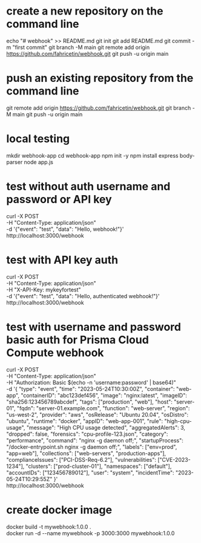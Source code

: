 
# create a new repository on the command line

echo "# webhook" >> README.md
git init
git add README.md
git commit -m "first commit"
git branch -M main
git remote add origin https://github.com/fahricetin/webhook.git
git push -u origin main

# push an existing repository from the command line
git remote add origin https://github.com/fahricetin/webhook.git
git branch -M main
git push -u origin main

# local testing
mkdir webhook-app
cd webhook-app
npm init -y
npm install express body-parser
node app.js
# test without auth username and password or API key
curl -X POST \
  -H "Content-Type: application/json" \
  -d '{"event": "test", "data": "Hello, webhook!"}' \
  http://localhost:3000/webhook

# test with API key auth
curl -X POST \
  -H "Content-Type: application/json" \
  -H "X-API-Key: mykeyfortest" \
  -d '{"event": "test", "data": "Hello, authenticated webhook!"}' \
  http://localhost:3000/webhook

# test with username and password basic auth for Prisma Cloud Compute webhook
curl -X POST \
  -H "Content-Type: application/json" \
  -H "Authorization: Basic $(echo -n 'username:password' | base64)" \
  -d '{
  "type": "event",
  "time": "2023-05-24T10:30:00Z",
  "container": "web-app",
  "containerID": "abc123def456",
  "image": "nginx:latest",
  "imageID": "sha256:123456789abcdef",
  "tags": ["production", "web"],
  "host": "server-01",
  "fqdn": "server-01.example.com",
  "function": "web-server",
  "region": "us-west-2",
  "provider": "aws",
  "osRelease": "Ubuntu 20.04",
  "osDistro": "ubuntu",
  "runtime": "docker",
  "appID": "web-app-001",
  "rule": "high-cpu-usage",
  "message": "High CPU usage detected",
  "aggregatedAlerts": 3,
  "dropped": false,
  "forensics": "cpu-profile-123.json",
  "category": "performance",
  "command": "nginx -g daemon off;",
  "startupProcess": "/docker-entrypoint.sh nginx -g daemon off;",
  "labels": ["env=prod", "app=web"],
  "collections": ["web-servers", "production-apps"],
  "complianceIssues": ["PCI-DSS-Req-6.2"],
  "vulnerabilities": ["CVE-2023-1234"],
  "clusters": ["prod-cluster-01"],
  "namespaces": ["default"],
  "accountIDs": ["123456789012"],
  "user": "system",
  "incidentTime": "2023-05-24T10:29:55Z"
}' \
  http://localhost:3000/webhook


  # create docker image

  docker build -t mywebhook:1.0.0 .  
  docker run -d --name mywebhook -p 3000:3000 mywebhook:1.0.0
